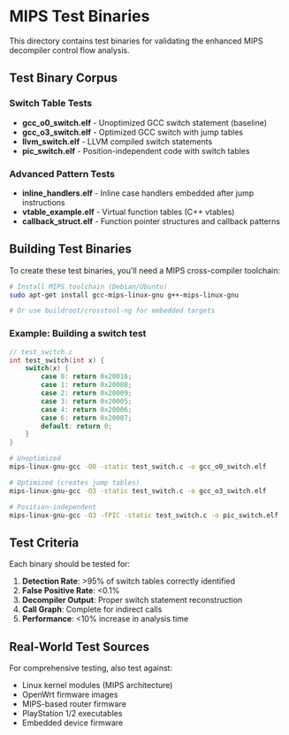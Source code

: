 # MIPS Test Binaries

This directory contains test binaries for validating the enhanced MIPS decompiler control flow analysis.

## Test Binary Corpus

### Switch Table Tests
- **gcc_o0_switch.elf** - Unoptimized GCC switch statement (baseline)
- **gcc_o3_switch.elf** - Optimized GCC switch with jump tables
- **llvm_switch.elf** - LLVM compiled switch statements
- **pic_switch.elf** - Position-independent code with switch tables

### Advanced Pattern Tests
- **inline_handlers.elf** - Inline case handlers embedded after jump instructions
- **vtable_example.elf** - Virtual function tables (C++ vtables)
- **callback_struct.elf** - Function pointer structures and callback patterns

## Building Test Binaries

To create these test binaries, you'll need a MIPS cross-compiler toolchain:

```bash
# Install MIPS toolchain (Debian/Ubuntu)
sudo apt-get install gcc-mips-linux-gnu g++-mips-linux-gnu

# Or use buildroot/crosstool-ng for embedded targets
```

### Example: Building a switch test

```c
// test_switch.c
int test_switch(int x) {
    switch(x) {
        case 0: return 0x20016;
        case 1: return 0x20008;
        case 2: return 0x20009;
        case 3: return 0x20005;
        case 4: return 0x20006;
        case 6: return 0x20007;
        default: return 0;
    }
}
```

```bash
# Unoptimized
mips-linux-gnu-gcc -O0 -static test_switch.c -o gcc_o0_switch.elf

# Optimized (creates jump tables)
mips-linux-gnu-gcc -O3 -static test_switch.c -o gcc_o3_switch.elf

# Position-independent
mips-linux-gnu-gcc -O3 -fPIC -static test_switch.c -o pic_switch.elf
```

## Test Criteria

Each binary should be tested for:
1. **Detection Rate**: >95% of switch tables correctly identified
2. **False Positive Rate**: <0.1%
3. **Decompiler Output**: Proper switch statement reconstruction
4. **Call Graph**: Complete for indirect calls
5. **Performance**: <10% increase in analysis time

## Real-World Test Sources

For comprehensive testing, also test against:
- Linux kernel modules (MIPS architecture)
- OpenWrt firmware images
- MIPS-based router firmware
- PlayStation 1/2 executables
- Embedded device firmware

